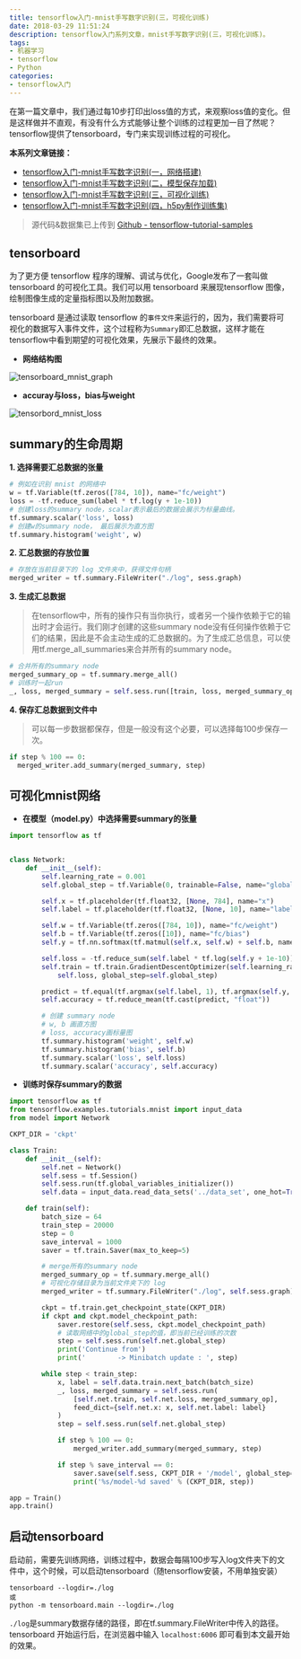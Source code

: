 ```yaml
---
title: tensorflow入门-mnist手写数字识别(三，可视化训练)
date: 2018-03-29 11:51:24
description: tensorflow入门系列文章，mnist手写数字识别(三，可视化训练)。
tags:
- 机器学习
- tensorflow
- Python
categories:
- tensorflow入门
---
```


在第一篇文章中，我们通过每10步打印出loss值的方式，来观察loss值的变化。但是这样做并不直观，有没有什么方式能够让整个训练的过程更加一目了然呢？tensorflow提供了tensorboard，专门来实现训练过程的可视化。

**本系列文章链接：**

- [tensorflow入门-mnist手写数字识别(一，网络搭建)](https://geektutu.com/post/tensorflow-mnist-simplest.html)
- [tensorflow入门-mnist手写数字识别(二，模型保存加载)](https://geektutu.com/post/tensorflow-mnist-save-ckpt.html)
- [tensorflow入门-mnist手写数字识别(三，可视化训练)](https://geektutu.com/post/tensorflow-mnist-tensorboard-training.html)
- [tensorflow入门-mnist手写数字识别(四，h5py制作训练集)](https://geektutu.com/post/tensorflow-make-npy-hdf5-data-set.html)

> 源代码&数据集已上传到 [Github - tensorflow-tutorial-samples](https://github.com/gzdaijie/tensorflow-tutorial-samples)

## tensorboard

为了更方便 tensorflow 程序的理解、调试与优化，Google发布了一套叫做 tensorboard 的可视化工具。我们可以用 tensorboard 来展现tensorflow 图像，绘制图像生成的定量指标图以及附加数据。

tensorboard 是通过读取 tensorflow 的`事件文件`来运行的，因为，我们需要将可视化的数据写入事件文件，这个过程称为`Summary`即汇总数据，这样才能在tensorflow中看到期望的可视化效果，先展示下最终的效果。

- **网络结构图**

![tensorboard_mnist_graph](tensorflow-mnist-tensorboard-training/tensorboard_mnist_graph.png)

- **accuray与loss，bias与weight**

![tensorbord_mnist_loss](tensorflow-mnist-tensorboard-training/tensorbord_mnist_loss.png)

## summary的生命周期 

**1. 选择需要汇总数据的张量**

```python
# 例如在识别 mnist 的网络中
w = tf.Variable(tf.zeros([784, 10]), name="fc/weight")
loss = -tf.reduce_sum(label * tf.log(y + 1e-10))
# 创建loss的summary node，scalar表示最后的数据会展示为标量曲线。
tf.summary.scalar('loss', loss)
# 创建w的summary node， 最后展示为直方图
tf.summary.histogram('weight', w)
```

**2. 汇总数据的存放位置**

```python
# 存放在当前目录下的 log 文件夹中，获得文件句柄
merged_writer = tf.summary.FileWriter("./log", sess.graph)
```

**3. 生成汇总数据**

> 在tensorflow中，所有的操作只有当你执行，或者另一个操作依赖于它的输出时才会运行。我们刚才创建的这些summary node没有任何操作依赖于它们的结果，因此是不会主动生成的汇总数据的。为了生成汇总信息，可以使用tf.merge_all_summaries来合并所有的summary node。

```python
# 合并所有的summary node
merged_summary_op = tf.summary.merge_all()
# 训练时一起run
_, loss, merged_summary = self.sess.run([train, loss, merged_summary_op], feed_dict={x: x, label: label})
```

**4. 保存汇总数据到文件中**

> 可以每一步数据都保存，但是一般没有这个必要，可以选择每100步保存一次。

```python
if step % 100 == 0:
  merged_writer.add_summary(merged_summary, step)
```

## 可视化mnist网络

- **在模型（model.py）中选择需要summary的张量**

```python
import tensorflow as tf


class Network:
    def __init__(self):
        self.learning_rate = 0.001
        self.global_step = tf.Variable(0, trainable=False, name="global_step")

        self.x = tf.placeholder(tf.float32, [None, 784], name="x")
        self.label = tf.placeholder(tf.float32, [None, 10], name="label")

        self.w = tf.Variable(tf.zeros([784, 10]), name="fc/weight")
        self.b = tf.Variable(tf.zeros([10]), name="fc/bias")
        self.y = tf.nn.softmax(tf.matmul(self.x, self.w) + self.b, name="y")

        self.loss = -tf.reduce_sum(self.label * tf.log(self.y + 1e-10))
        self.train = tf.train.GradientDescentOptimizer(self.learning_rate).minimize(
            self.loss, global_step=self.global_step)

        predict = tf.equal(tf.argmax(self.label, 1), tf.argmax(self.y, 1))
        self.accuracy = tf.reduce_mean(tf.cast(predict, "float"))

        # 创建 summary node
        # w, b 画直方图
        # loss, accuracy画标量图
        tf.summary.histogram('weight', self.w)
        tf.summary.histogram('bias', self.b)
        tf.summary.scalar('loss', self.loss)
        tf.summary.scalar('accuracy', self.accuracy)
```

- **训练时保存summary的数据**

```python
import tensorflow as tf
from tensorflow.examples.tutorials.mnist import input_data
from model import Network

CKPT_DIR = 'ckpt'

class Train:
    def __init__(self):
        self.net = Network()
        self.sess = tf.Session()
        self.sess.run(tf.global_variables_initializer())
        self.data = input_data.read_data_sets('../data_set', one_hot=True)

    def train(self):
        batch_size = 64
        train_step = 20000
        step = 0
        save_interval = 1000
        saver = tf.train.Saver(max_to_keep=5)

        # merge所有的summary node
        merged_summary_op = tf.summary.merge_all()
        # 可视化存储目录为当前文件夹下的 log
        merged_writer = tf.summary.FileWriter("./log", self.sess.graph)

        ckpt = tf.train.get_checkpoint_state(CKPT_DIR)
        if ckpt and ckpt.model_checkpoint_path:
            saver.restore(self.sess, ckpt.model_checkpoint_path)
            # 读取网络中的global_step的值，即当前已经训练的次数
            step = self.sess.run(self.net.global_step)
            print('Continue from')
            print('        -> Minibatch update : ', step)

        while step < train_step:
            x, label = self.data.train.next_batch(batch_size)
            _, loss, merged_summary = self.sess.run(
                [self.net.train, self.net.loss, merged_summary_op],
                feed_dict={self.net.x: x, self.net.label: label}
            )
            step = self.sess.run(self.net.global_step)

            if step % 100 == 0:
                merged_writer.add_summary(merged_summary, step)

            if step % save_interval == 0:
                saver.save(self.sess, CKPT_DIR + '/model', global_step=step)
                print('%s/model-%d saved' % (CKPT_DIR, step))

app = Train()
app.train()
```

## 启动tensorboard

启动前，需要先训练网络，训练过程中，数据会每隔100步写入log文件夹下的文件中，这个时候，可以启动tensorboard（随tensorflow安装，不用单独安装）

```shell
tensorboard --logdir=./log
或
python -m tensorboard.main --logdir=./log
```

`./log`是summary数据存储的路径，即在tf.summary.FileWriter中传入的路径。tensorboard 开始运行后，在浏览器中输入 `localhost:6006` 即可看到本文最开始的效果。
